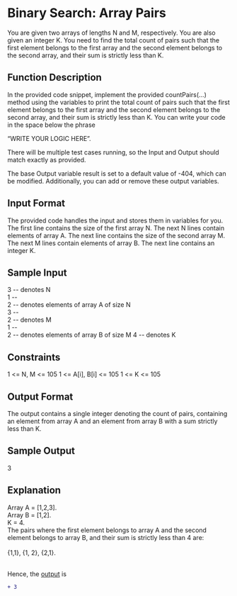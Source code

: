 # Binary Search: Array Pairs

You are given two arrays of lengths N and M, respectively. You are also given an integer K.
You need to find the total count of pairs such that the first element belongs to the first array and the second element belongs to the second array, and their sum is strictly less than K.

## Function Description

In the provided code snippet, implement the provided countPairs(...) method using the variables to print the total count of pairs such that the first element belongs to the first array and the second element belongs to the second array, and their sum is strictly less than K. You can write your code in the space below the phrase

“WRITE YOUR LOGIC HERE”.

There will be multiple test cases running, so the Input and Output should match exactly as provided.

The base Output variable result is set to a default value of -404, which can be modified. Additionally, you can add or remove these output variables.

## Input Format

The provided code handles the input and stores them in variables for you. The first line contains the size of the first array N.
The next N lines contain elements of array A.
The next line contains the size of the second array M. The next M lines contain elements of array B.
The next line contains an integer K.

## Sample Input

3 -- denotes N <br>
1 -- <br>
2 -- denotes elements of array A of size N <br>
3 -- <br>
2 -- denotes M <br>
1 -- <br>
2 -- denotes elements of array B of size M 4 -- denotes K <br>

## Constraints

1 <= N, M <= 105
1 <= A[i], B[i] <= 105 1 <= K <= 105

## Output Format

The output contains a single integer denoting the count of pairs, containing an element from array A and an element from array B with a sum strictly less than K.

## Sample Output

3

## Explanation

Array A = [1,2,3]. <br>
Array B = [1,2]. <br>
K = 4.<br>
The pairs where the first element belongs to array A and the second element belongs to array B, and their sum is strictly less than 4 are:<br><br>
{1,1}, {1, 2}, {2,1}.<br><br>

Hence, the <u>output</u> is

```diff
+ 3
```
